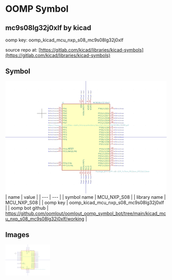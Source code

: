 # OOMP Symbol  
## mc9s08lg32j0xlf  by kicad  
  
oomp key: oomp_kicad_mcu_nxp_s08_mc9s08lg32j0xlf  
  
source repo at: [https://gitlab.com/kicad/libraries/kicad-symbols](https://gitlab.com/kicad/libraries/kicad-symbols)  
## Symbol  
  
[![working.png](working_600.png)](working.png)  
| name | value | 
| --- | --- | 
| symbol name | MCU_NXP_S08 | 
| library name | MCU_NXP_S08 | 
| oomp key | oomp_kicad_mcu_nxp_s08_mc9s08lg32j0xlf | 
| oomp bot github | https://github.com/oomlout/oomlout_oomp_symbol_bot/tree/main/kicad_mcu_nxp_s08_mc9s08lg32j0xlf/working | 
## Images  
  
[![working.png](working_140.png)](working.png)  
